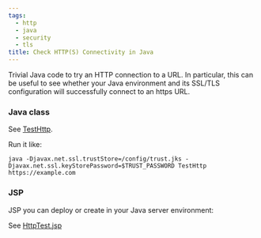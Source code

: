 ```yaml
---
tags:
  - http
  - java
  - security
  - tls
title: Check HTTP(S) Connectivity in Java
---
```

Trivial Java code to try an HTTP connection to a URL. In particular, this can be useful to see whether your Java environment and its SSL/TLS configuration will successfully connect to an https URL.

### Java class

See [TestHttp](https://github.com/dougbreaux/Java-Web-Tools/blob/master/src/main/java/TestHttp.java).

Run it like:
```console
java -Djavax.net.ssl.trustStore=/config/trust.jks -Djavax.net.ssl.keyStorePassword=$TRUST_PASSWORD TestHttp https://example.com
```

### JSP

JSP you can deploy or create in your Java server environment:

See [HttpTest.jsp](https://github.com/dougbreaux/Java-Web-Tools/blob/master/WebContent/HttpTest.jsp)
